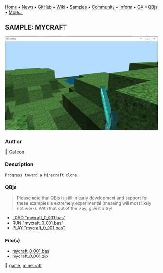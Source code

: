 [Home](https://qb64.com) • [News](../../news.md) • [GitHub](https://github.com/QB64Official/qb64) • [Wiki](https://github.com/QB64Official/qb64/wiki) • [Samples](../../samples.md) • [Community](../../community.md) • [Inform](../../inform.md) • [GX](../../gx.md) • [QBjs](../../qbjs.md) • [More...](../../more.md)

## SAMPLE: MYCRAFT

![screenshot.png](img/screenshot.png)

### Author

[🐝 Galleon](../galleon.md) 

### Description

```text
Progress toward a Minecraft clone.
```

### QBjs

> Please note that QBjs is still in early development and support for these examples is extremely experimental (meaning will most likely not work). With that out of the way, give it a try!

* [LOAD "mycraft_0_001.bas"](https://v6p9d9t4.ssl.hwcdn.net/html/5963335/index.html?src=https://qb64.com/samples/mycraft/src/mycraft_0_001.bas)
* [RUN "mycraft_0_001.bas"](https://v6p9d9t4.ssl.hwcdn.net/html/5963335/index.html?mode=auto&src=https://qb64.com/samples/mycraft/src/mycraft_0_001.bas)
* [PLAY "mycraft_0_001.bas"](https://v6p9d9t4.ssl.hwcdn.net/html/5963335/index.html?mode=play&src=https://qb64.com/samples/mycraft/src/mycraft_0_001.bas)

### File(s)

* [mycraft_0_001.bas](src/mycraft_0_001.bas)
* [mycraft_0_001.zip](src/mycraft_0_001.zip)

🔗 [game](../game.md), [minecraft](../minecraft.md)

